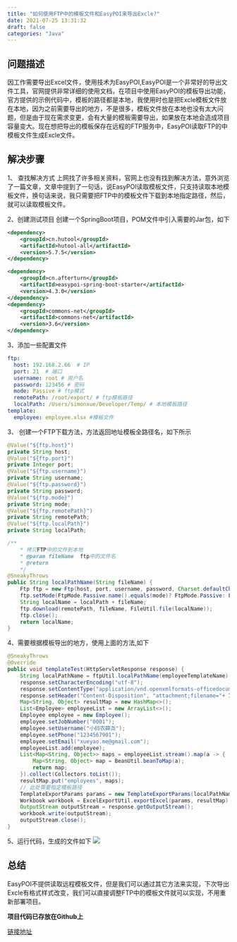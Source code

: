 ```yaml
---
title: "如何使用FTP中的模板文件和EasyPOI来导出Excle?"
date: 2021-07-25 13:31:32
draft: false
categories: "Java"
--- 
```


## 问题描述

因工作需要导出Excel文件，使用技术为EasyPOI,EasyPOI是一个非常好的导出文件工具，官网提供非常详细的使用文档，在项目中使用EasyPOI的模板导出功能，官方提供的示例代码中，模板的路径都是本地，我使用时也是把Excle模板文件放在本地，因为之前需要导出的地方，不是很多，模板文件放在本地也没有太大问题，但是由于现在需求变更，会有大量的模板需要导出，如果放在本地会造成项目容量变大。现在想把导出的模板保存在远程的FTP服务中，EasyPOI读取FTP的中模板文件生成Excle文件。

## 解决步骤

1、 查找解决方式
上网找了许多相关资料，官网上也没有找到解决方法，意外浏览了一篇文章，文章中提到了一句话，说EasyPOI读取模板文件，只支持读取本地模板文件，换句话来说，我只需要把FTP中的模板文件下载到本地指定路径，然后，就可以读取模板文件。

2、创建测试项目
创建一个SpringBoot项目，POM文件中引入需要的Jar包，如下
``` xml
<dependency>
    <groupId>cn.hutool</groupId>
    <artifactId>hutool-all</artifactId>
    <version>5.7.5</version>
</dependency>

<dependency>
    <groupId>cn.afterturn</groupId>
    <artifactId>easypoi-spring-boot-starter</artifactId>
    <version>4.3.0</version>
</dependency>
<dependency>
    <groupId>commons-net</groupId>
    <artifactId>commons-net</artifactId>
    <version>3.6</version>
</dependency>
```
3、添加一些配置文件
``` yml
ftp:
  host: 192.168.2.66  # IP
  port: 21  # 端口
  username: root # 用户名
  password: 123456 # 密码
  mode: Passive # ftp模式
  remotePath: /root/export/ # ftp模板路径
  localPath: /Users/simonxue/Developer/Temp/ # 本地模板路径
template:
  employee: employee.xlsx #模板文件
```
3、 创建一个FTP下载方法，方法返回地址模板全路径名，如下所示
``` java
@Value("${ftp.host}")
private String host;
@Value("${ftp.port}")
private Integer port;
@Value("${ftp.username}")
private String username;
@Value("${ftp.password}")
private String password;
@Value("${ftp.mode}")
private String mode;
@Value("${ftp.remotePath}")
private String remotePath;
@Value("${ftp.localPath}")
private String localPath;

/**
    * 拷贝FTP中的文件到本地
    * @param fileName  ftp中的文件名
    * @return
    */
@SneakyThrows
public String localPathName(String fileName) {
    Ftp ftp = new Ftp(host, port, username, password, Charset.defaultCharset());
    ftp.setMode(FtpMode.Passive.name().equals(mode)? FtpMode.Passive: FtpMode.Active);
    String localName = localPath + fileName;
    ftp.download(remotePath, fileName, FileUtil.file(localName));
    ftp.close();
    return localName;
}
```

4、需要根据模板导出的地方，使用上面的方法,如下
``` java
@SneakyThrows
@Override
public void templateTest(HttpServletResponse response) {
    String localPathName = ftpUtil.localPathName(employeeTemplateName);
    response.setCharacterEncoding("utf-8");
    response.setContentType("application/vnd.openxmlformats-officedocument.spreadsheetml.sheet");
    response.setHeader("Content-Disposition", "attachment;filename="+ IdUtil.getSnowflake(0,0).nextIdStr()+".xlsx");
    Map<String, Object> resultMap = new HashMap<>();
    List<Employee> employeeList = new ArrayList<>();
    Employee employee = new Employee();
    employee.setJobNumber("0001");
    employee.setUsername("小码农薛尧");
    employee.setPhone("1234567901");
    employee.setEmail("xueyao.me@gmail.com");
    employeeList.add(employee);
    List<Map<String, Object>> maps = employeeList.stream().map(a -> {
        Map<String, Object> map = BeanUtil.beanToMap(a);
        return map;
    }).collect(Collectors.toList());
    resultMap.put("employees", maps);
    // 此处需要指定模板路径
    TemplateExportParams params = new TemplateExportParams(localPathName, "test");
    Workbook workbook = ExcelExportUtil.exportExcel(params, resultMap);
    OutputStream outputStream = response.getOutputStream();
    workbook.write(outputStream);
    outputStream.close();
}
```
5、运行代码，生成的文件如下
![](
/images/2021/7/202107751450.png)

## 总结

EasyPOI不提供读取远程模板文件，但是我们可以通过其它方法来实现，下次导出Excle有格式样式改变，我们可以直接调整FTP中的模板文件就可以实现，不用重新部署项目。

**项目代码已存放在Github上**

[链接地址](https://github.com/flowstone/test-code-2021/tree/master/easypoi-export-template)